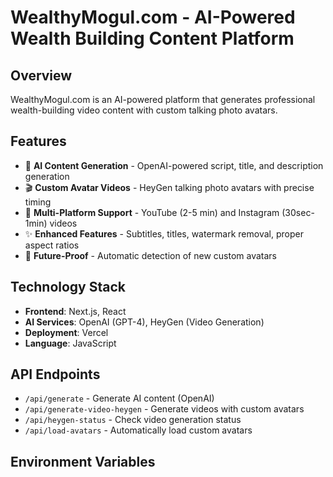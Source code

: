 # WealthyMogul.com - AI-Powered Wealth Building Content Platform

## Overview
WealthyMogul.com is an AI-powered platform that generates professional wealth-building video content with custom talking photo avatars.

## Features
- 🤖 **AI Content Generation** - OpenAI-powered script, title, and description generation
- 🎬 **Custom Avatar Videos** - HeyGen talking photo avatars with precise timing
- 📱 **Multi-Platform Support** - YouTube (2-5 min) and Instagram (30sec-1min) videos
- ✨ **Enhanced Features** - Subtitles, titles, watermark removal, proper aspect ratios
- 🔄 **Future-Proof** - Automatic detection of new custom avatars

## Technology Stack
- **Frontend**: Next.js, React
- **AI Services**: OpenAI (GPT-4), HeyGen (Video Generation)
- **Deployment**: Vercel
- **Language**: JavaScript

## API Endpoints
- `/api/generate` - Generate AI content (OpenAI)
- `/api/generate-video-heygen` - Generate videos with custom avatars
- `/api/heygen-status` - Check video generation status
- `/api/load-avatars` - Automatically load custom avatars

## Environment Variables
